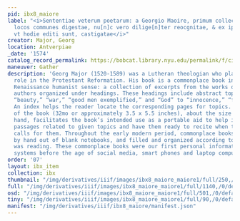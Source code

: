 ```yaml
---
pid: ibx8_maiore
label: "<i>Sententiae veterum poetarum: a Georgio Maoire, primum collect[a]e, & per
  locos communes digestae, nu[n]c vero dilige[n]ter reocgnitae, & ex ipsis auctoribus,
  vt hodie editi sunt, castigatae</i>"
creator: Major, Georg
location: Antverpiae
_date: '1574'
catalog_record_permalink: https://bobcat.library.nyu.edu/permalink/f/ci13eu/nyu_aleph000981043
maneuver: Gather
description: 'Georg Major (1520-1589) was a Lutheran theologian who played a prominent
  role in the Protestant Reformation. His book is a commonplace book in the most traditional,
  Renaissance humanist sense: a collection of excerpts from the works of classical
  authors organized under headings. These headings include abstract topics from “arrogance,”
  “beauty,” “war,” “good men exemplified,” and “God” to “innocence,” “fear” and “hope.”
  An index helps the reader locate the corresponding pages for topics. The small size
  of the book (32mo or approximately 3.5 x 5.5 inches), about the size of a small
  hand, facilitates the book’s intended use as a portable aid to help its owner memorize
  passages related to given topics and have them ready to recite when the occasion
  calls for them. Throughout the early modern period, commonplace books were created
  by hand out of blank notebooks, and filled and organized according to what the owner
  was reading. These commonplace books were our first personal information management
  systems before the age of social media, smart phones and laptop computers.'
order: '07'
layout: ibx_item
collection: ibx
thumbnail: "/img/derivatives/iiif/images/ibx8_maiore_maiore1/full/250,/0/default.jpg"
full: "/img/derivatives/iiif/images/ibx8_maiore_maiore1/full/1140,/0/default.jpg"
osd: "/img/derivatives/iiif/images/ibx8_maiore_maiore1/full/501,/0/default.jpg"
tiny: "/img/derivatives/iiif/images/ibx8_maiore_maiore1/full/90,/0/default.jpg"
manifest: "/img/derivatives/iiif/ibx8_maiore/manifest.json"
---
```

